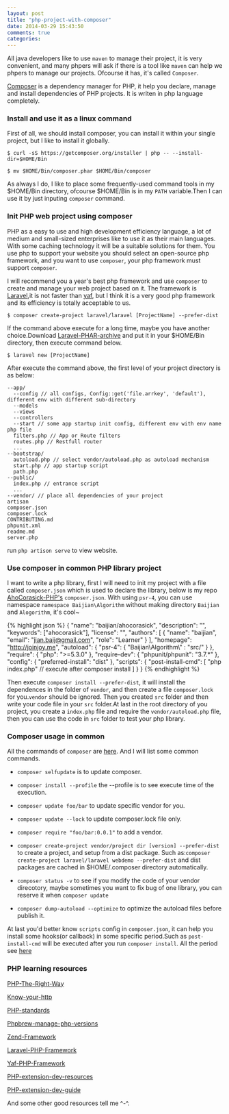 ```yaml
---
layout: post
title: "php-project-with-composer"
date: 2014-03-29 15:43:50
comments: true
categories: 
---
```


All java developers like to use `maven` to manage their project, it is very convenient, and many phpers will
ask if there is a tool like `maven` can help we phpers to manage our projects. Ofcourse it has, it's called
`Composer`.

[Composer](http://getcomposer.org) is a dependency manager for PHP, it help you declare, manage and install
dependencies of PHP projects. It is writen in php language completely.

### Install and use it as a linux command

First of all, we should install composer, you can install it within your single project, but I like to install it globally.

```
$ curl -sS https://getcomposer.org/installer | php -- --install-dir=$HOME/Bin
```

```
$ mv $HOME/Bin/composer.phar $HOME/Bin/composer
```

As always I do, I like to place some frequently-used command tools in my $HOME/Bin
directory, ofcourse $HOME/Bin is in my `PATH` variable.Then I can use it by just
inputing `composer` command.

### Init PHP web project using composer

PHP as a easy to use and high development efficiency language, a lot of medium and
small-sized enterprises like to use it as their main languages. With some caching
technology it will be a suitable solutions for them. You use php to support your
website you should select an open-source php framework, and you want to use
`composer`, your php framework must support `composer`.

I will recommend you a year's best php framework and use `composer` to
create and manage your web project based on it.
The framework is [Laravel](http://laravel.com/),it is not faster
than [yaf](http://www.yafdev.com/), but I think it is a very good php framework and
its efficiency is totally acceptable to us.

```
$ composer create-project laravel/laravel [ProjectName] --prefer-dist
```

If the command above execute for a long time, maybe you have another choice.Download [Laravel-PHAR-archive](http://laravel.com/laravel.phar)
and put it in your $HOME/Bin directory, then execute command below.

```
$ laravel new [ProjectName]
```

After execute the command above, the first level of your project directory is as below:

```
--app/
  --config // all configs, Config::get('file.arrkey', 'default'), different env with different sub-directory
  --models
  --views
  --controllers
  --start // some app startup init config, different env with env name php file
  filters.php // App or Route filters
  routes.php // Restfull router
  ...
--bootstrap/
  autoload.php // select vendor/autoload.php as autoload mechanism
  start.php // app startup script
  path.php
--public/
  index.php // entrance script
  ...
--vendor/ // place all dependencies of your project
artisan
composer.json
composer.lock
CONTRIBUTING.md
phpunit.xml
readme.md
server.php
```

run `php artison serve` to view website.

### Use composer in common PHP library project

I want to write a php library, first I will need to init my project with a file
called `composer.json` which is used to declare the library, below is my repo
[AhoCorasick-PHP's](https://github.com/baijian/AhoCorasick-PHP) `composer.json`.
With using `psr-4`, you can use namespace `namespace Baijian\Algorithm` without
making directory `Baijian` and `Alogorithm`, it's cool~

{% highlight json %}
{
    "name": "baijian/ahocorasick",
        "description": "",
        "keywords": ["ahocorasick"],
        "license": "",
        "authors": [
            {
                "name": "baijian",
                "email": "jian.baij@gmail.com",
                "role": "Learner"
            }
        ],
        "homepage": "http://joinjoy.me",
        "autoload": {
            "psr-4": {
                "Baijian\\Algorithm\\" : "src/"
            }
        },
        "require": {
            "php": ">=5.3.0"
        },
        "require-dev": {
            "phpunit/phpunit": "3.7.*"
        },
        "config": {
            "preferred-install": "dist"
        },
        "scripts": {
            "post-install-cmd": [
                "php index.php"  // execute after composer install
            ]
        }
}
{% endhighlight %}

Then execute `composer install --prefer-dist`, it will install the dependences in the folder of
`vendor`, and then create a file `composer.lock` for you.`vendor` should be ignored.
Then you created `src` folder and then write your code file in your `src` folder.At last in the
root directory of you project, you create a `index.php` file and require the `vendor/autoload.php`
file, then you can use the code in `src` folder to test your php library.

### Composer usage in common

All the commands of `composer` are [here](https://getcomposer.org/doc/03-cli.md).
And I will list some common commands.

* `composer selfupdate` is to update composer.

* `composer install --profile` the --profile is to see execute time of the execution.

* `composer update foo/bar` to update specific vendor for you.

* `composer update --lock` to update composer.lock file only.

* `composer require "foo/bar:0.0.1"` to add a vendor.

* `composer create-project vendor/project dir [version] --prefer-dist` to create a project, and setup from a dist package. Such as:`composer create-project laravel/laravel webdemo --prefer-dist` and dist packages are cached in $HOME/.composer directory automatically.

* `composer status -v` to see if you modify the code of your vendor direcotory, maybe sometimes you want to fix bug of one library, you can reserve it when `composer update`

* `composer dump-autoload --optimize` to optimize the autoload files before publish it.

At last you'd better know `scripts` config in `composer.json`, it can help you install some hooks(or callback) in some specific period.Such as `post-install-cmd` will be executed after you run `composer install`. All the period see [here](https://getcomposer.org/doc/articles/scripts.md)

### PHP learning resources

[PHP-The-Right-Way](http://www.phptherightway.com/)

[Know-your-http](https://github.com/bigcompany/know-your-http)

[PHP-standards](https://github.com/php-fig/fig-standards)

[Phpbrew-manage-php-versions](https://github.com/c9s/phpbrew)

[Zend-Framework](https://github.com/zendframework/zf2)

[Laravel-PHP-Framework](http://laravel.com/)

[Yaf-PHP-Framework](http://www.yafdev.com/)

[PHP-extension-dev-resources](http://www.laruence.com/2011/09/13/2139.html)

[PHP-extension-dev-guide](http://www.laruence.com/2009/04/28/719.html)

And some other good resources tell me ^-^.
